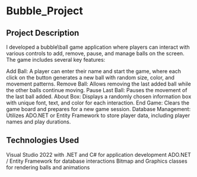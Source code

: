 # Bubble_Project
## Project Description
I developed a bubbleֿ\ball game application where players can interact with various controls to add, remove, pause, and manage balls on the screen. The game includes several key features:

Add Ball: A player can enter their name and start the game, where each click on the button generates a new ball with random size, color, and movement patterns.
Remove Ball: Allows removing the last added ball while the other balls continue moving.
Pause Last Ball: Pauses the movement of the last ball added.
About Box: Displays a randomly chosen information box with unique font, text, and color for each interaction.
End Game: Clears the game board and prepares for a new game session.
Database Management: Utilizes ADO.NET or Entity Framework to store player data, including player names and play durations.

## Technologies Used
Visual Studio 2022 with .NET and C# for application development
ADO.NET / Entity Framework for database interactions
Bitmap and Graphics classes for rendering balls and animations
